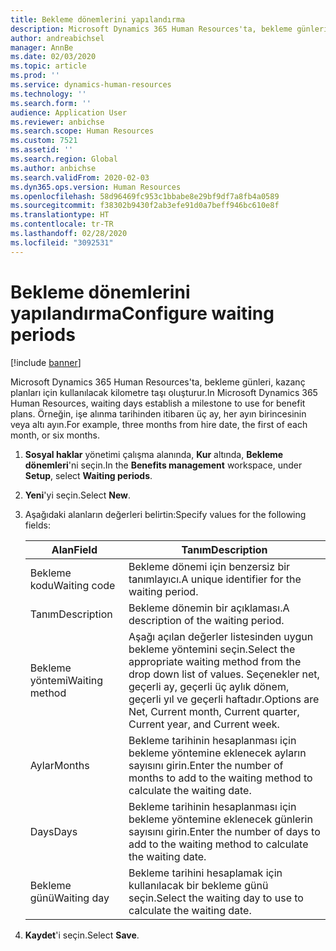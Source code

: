 ```yaml
---
title: Bekleme dönemlerini yapılandırma
description: Microsoft Dynamics 365 Human Resources'ta, bekleme günleri, kazanç planları için kullanılacak kilometre taşı oluşturur.
author: andreabichsel
manager: AnnBe
ms.date: 02/03/2020
ms.topic: article
ms.prod: ''
ms.service: dynamics-human-resources
ms.technology: ''
ms.search.form: ''
audience: Application User
ms.reviewer: anbichse
ms.search.scope: Human Resources
ms.custom: 7521
ms.assetid: ''
ms.search.region: Global
ms.author: anbichse
ms.search.validFrom: 2020-02-03
ms.dyn365.ops.version: Human Resources
ms.openlocfilehash: 58d96469fc953c1bbabe8e29bf9df7a8fb4a0589
ms.sourcegitcommit: f38302b9430f2ab3efe91d0a7beff946bc610e8f
ms.translationtype: HT
ms.contentlocale: tr-TR
ms.lasthandoff: 02/28/2020
ms.locfileid: "3092531"
---
```

# <a name="configure-waiting-periods"></a><span data-ttu-id="1e707-103">Bekleme dönemlerini yapılandırma</span><span class="sxs-lookup"><span data-stu-id="1e707-103">Configure waiting periods</span></span>

[!include [banner](includes/preview-feature.md)]

<span data-ttu-id="1e707-104">Microsoft Dynamics 365 Human Resources'ta, bekleme günleri, kazanç planları için kullanılacak kilometre taşı oluşturur.</span><span class="sxs-lookup"><span data-stu-id="1e707-104">In Microsoft Dynamics 365 Human Resources, waiting days establish a milestone to use for benefit plans.</span></span> <span data-ttu-id="1e707-105">Örneğin, işe alınma tarihinden itibaren üç ay, her ayın birincesinin veya altı ayın.</span><span class="sxs-lookup"><span data-stu-id="1e707-105">For example, three months from hire date, the first of each month, or six months.</span></span>   

1. <span data-ttu-id="1e707-106">**Sosyal haklar** yönetimi çalışma alanında, **Kur** altında, **Bekleme dönemleri**'ni seçin.</span><span class="sxs-lookup"><span data-stu-id="1e707-106">In the **Benefits management** workspace, under **Setup**, select **Waiting periods**.</span></span>

2. <span data-ttu-id="1e707-107">**Yeni**'yi seçin.</span><span class="sxs-lookup"><span data-stu-id="1e707-107">Select **New**.</span></span>

3. <span data-ttu-id="1e707-108">Aşağıdaki alanların değerleri belirtin:</span><span class="sxs-lookup"><span data-stu-id="1e707-108">Specify values for the following fields:</span></span>

   | <span data-ttu-id="1e707-109">Alan</span><span class="sxs-lookup"><span data-stu-id="1e707-109">Field</span></span> | <span data-ttu-id="1e707-110">Tanım</span><span class="sxs-lookup"><span data-stu-id="1e707-110">Description</span></span> |
   | --- | --- |
   | <span data-ttu-id="1e707-111">Bekleme kodu</span><span class="sxs-lookup"><span data-stu-id="1e707-111">Waiting code</span></span> | <span data-ttu-id="1e707-112">Bekleme dönemi için benzersiz bir tanımlayıcı.</span><span class="sxs-lookup"><span data-stu-id="1e707-112">A unique identifier for the waiting period.</span></span> |
   | <span data-ttu-id="1e707-113">Tanım</span><span class="sxs-lookup"><span data-stu-id="1e707-113">Description</span></span> | <span data-ttu-id="1e707-114">Bekleme dönemin bir açıklaması.</span><span class="sxs-lookup"><span data-stu-id="1e707-114">A description of the waiting period.</span></span> |
   | <span data-ttu-id="1e707-115">Bekleme yöntemi</span><span class="sxs-lookup"><span data-stu-id="1e707-115">Waiting method</span></span> | <span data-ttu-id="1e707-116">Aşağı açılan değerler listesinden uygun bekleme yöntemini seçin.</span><span class="sxs-lookup"><span data-stu-id="1e707-116">Select the appropriate waiting method from the drop down list of values.</span></span> <span data-ttu-id="1e707-117">Seçenekler net, geçerli ay, geçerli üç aylık dönem, geçerli yıl ve geçerli haftadır.</span><span class="sxs-lookup"><span data-stu-id="1e707-117">Options are Net, Current month, Current quarter, Current year, and Current week.</span></span> |
   | <span data-ttu-id="1e707-118">Aylar</span><span class="sxs-lookup"><span data-stu-id="1e707-118">Months</span></span> | <span data-ttu-id="1e707-119">Bekleme tarihinin hesaplanması için bekleme yöntemine eklenecek ayların sayısını girin.</span><span class="sxs-lookup"><span data-stu-id="1e707-119">Enter the number of months to add to the waiting method to calculate the waiting date.</span></span> |
   | <span data-ttu-id="1e707-120">Days</span><span class="sxs-lookup"><span data-stu-id="1e707-120">Days</span></span> | <span data-ttu-id="1e707-121">Bekleme tarihinin hesaplanması için bekleme yöntemine eklenecek günlerin sayısını girin.</span><span class="sxs-lookup"><span data-stu-id="1e707-121">Enter the number of days to add to the waiting method to calculate the waiting date.</span></span> |
   | <span data-ttu-id="1e707-122">Bekleme günü</span><span class="sxs-lookup"><span data-stu-id="1e707-122">Waiting day</span></span> | <span data-ttu-id="1e707-123">Bekleme tarihini hesaplamak için kullanılacak bir bekleme günü seçin.</span><span class="sxs-lookup"><span data-stu-id="1e707-123">Select the waiting day to use to calculate the waiting date.</span></span> |

4. <span data-ttu-id="1e707-124">**Kaydet**'i seçin.</span><span class="sxs-lookup"><span data-stu-id="1e707-124">Select **Save**.</span></span>
